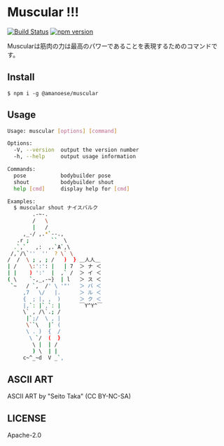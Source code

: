 # Muscular !!!

[![Build Status](https://travis-ci.org/amanoese/enigma.svg?branch=master)](https://travis-ci.org/amanoese/muscular)
[![npm version](http://img.shields.io/npm/v/@amanoese/muscular.svg)](https://npmjs.org/package/@amanoese/muscular)

Muscularは筋肉の力は最高のパワーであることを表現するためのコマンドです。

## Install

```npm install
$ npm i -g @amanoese/muscular
```

## Usage

```bash
Usage: muscular [options] [command]

Options:
  -V, --version  output the version number
  -h, --help     output usage information

Commands:
  pose           bodybuilder pose
  shout          bodybuilder shout
  help [cmd]     display help for [cmd]

Examples:
  $ muscular shout ナイスバルク
        .-~-.          
        /   \          
        |   /          
     ,_-/ ,.*`--.,     
   .r ;       ``  \    
  .`,`   ,:  ,.`A`,\   
 /,`/\`''  ''  ? \` \  
/  /  \ ; , ; /   )  } ＿人人＿
| /    \:':': |   | 7  ＞ ナ ＜
| |    ) ':'  |  ,` /  ＞ イ ＜
( \    `-,_,-~}  | l   ＞ ス ＜
 `~   / `,  /' \ '"'   ＞ バ ＜
     ,7   \/   |.      ＞ ル ＜
     {  ; |, ,  )      ＞ ク ＜
     |,`: |`,`: |      ￣Y^Y^￣
     \` , /\`.; /      
      |`;/  \ , |      
      \``\   |` (      
      \ . )  {  /      
       \ `/  (  }      
        \ |  | /       
        ) \  | |       
     c~^_~d  V _`,     
```

## ASCII ART
ASCII ART by "Seito Taka" (CC BY-NC-SA)

## LICENSE
Apache-2.0
